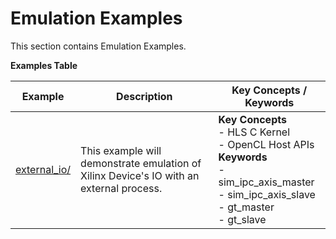 Emulation Examples
==================================
This section contains Emulation Examples.

 __Examples Table__ 

Example        | Description           | Key Concepts / Keywords 
---------------|-----------------------|-------------------------
[external_io/][]|This example will demonstrate emulation of Xilinx Device's IO with an external process.|__Key__ __Concepts__<br> - HLS C Kernel<br> - OpenCL Host APIs<br>__Keywords__<br> - sim_ipc_axis_master<br> - sim_ipc_axis_slave<br> - gt_master<br> - gt_slave

[.]:.
[external_io/]:external_io/

